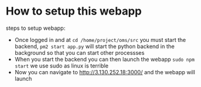 # How to setup this webapp
steps to setup webapp:
- Once logged in and at ```cd /home/project/oms/src``` you must start the backend, ```pm2 start app.py``` will start the python backend in the background so that you can start other processses
- When you start the backend you can then launch the webapp ```sudo npm start``` we use sudo as linux is terrible
- Now you can navigate to http://3.130.252.18:3000/ and the webapp will launch
